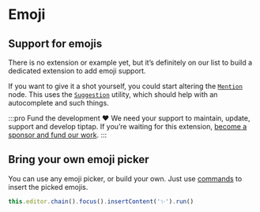 # Emoji

## Support for emojis
There is no extension or example yet, but it’s definitely on our list to build a dedicated extension to add emoji support.

If you want to give it a shot yourself, you could start altering the [`Mention`](/api/nodes/mention) node. This uses the [`Suggestion`](/api/utilities/suggestion) utility, which should help with an autocomplete and such things.

:::pro Fund the development ♥
We need your support to maintain, update, support and develop tiptap. If you’re waiting for this extension, [become a sponsor and fund our work](/sponsor).
:::

## Bring your own emoji picker
You can use any emoji picker, or build your own. Just use [commands](/api/commands) to insert the picked emojis.

```js
this.editor.chain().focus().insertContent('✨').run()
```

<tiptap-demo name="Nodes/Emoji"></tiptap-demo>
